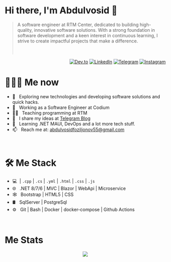 
# Hi there, I'm Abdulvosid 👋

> A software engineer at RTM Center, dedicated to building high-quality, innovative software solutions. With a strong foundation in software development and a keen interest in continuous learning, I strive to create impactful projects that make a difference.
<br/><br/><br/>

<p align="end">
<a href="https://dev.to/foziljonov7"><img alt="Dev.to" src="https://img.shields.io/badge/Dev.to-gray?style=flat-square&logo=dev-to"></a> 
<a href="https://www.linkedin.com/in/foziljonov7/"><img alt="LinkedIn" src="https://img.shields.io/badge/LinkedIn-gray?style=flat-square&logo=linkedin"></a>
<a href="https://t.me/AFoziljonov_Blog"><img alt="Telegram" src="https://img.shields.io/badge/telegram-gray?style=flat-square&logo=telegram"></a>
<a href="https://instagram.com/foziljonov777"><img alt="Instagram" src="https://img.shields.io/badge/instagram-gray?style=flat-square&logo=instagram"></a>
</p>

<h1> 👨🏻‍💻 Me now </h1>

- 🤔 &nbsp; Exploring new technologies and developing software solutions and quick hacks.
- 💼 &nbsp; Working as a Software Engineer at Codium
- 👨‍🏫 &nbsp; Teaching programming at RTM
- 📝 &nbsp; I share my ideas at [Telegram Blog](https://t.me/AFoziljonov_Blog)
- 🌱 &nbsp; Learning .NET MAUI, DevOps and a lot more tech stuff.
- 📫 &nbsp; Reach me at: abdulvosidfoziljonov55@gmail.com

<br/>

<h1>🛠 Me Stack</h1>

- 💻 &nbsp;| `.cpp` | `.cs` | `.yml` | `.html` | `.css` | `.js`
- 🌐 &nbsp; .NET 8/7/6 | MVC | Blazor | WebApi | Microservice
- 🕸 &nbsp; Bootstrap | HTML5 | CSS
- 🛢 &nbsp; SqlServer | PostgreSql
- ⚙️ &nbsp; Git | Bash | Docker | docker-compose | Github Actions

<br/>

<h1>Me Stats</h1>

<div align="center">
<a href="">
  <img align="center" src="https://github-readme-stats.vercel.app/api?username=foziljonov7&count_private=true&include_all_commits=true&show_icons=true&title_color=007bff&text_color=e7e7e7&icon_color=007bff&bg_color=171c28" />
<a />
<div>
 <br/>
